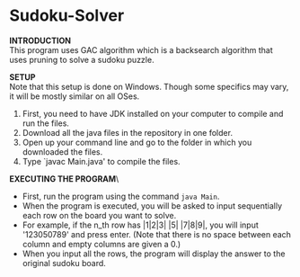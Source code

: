 # Sudoku-Solver
**INTRODUCTION**\
This program uses GAC algorithm which is a backsearch algorithm that uses pruning to solve a sudoku puzzle.

**SETUP**\
Note that this setup is done on Windows. Though some specifics may vary, it will be mostly similar on all OSes.
1. First, you need to have JDK installed on your computer to compile and run the files.
2. Download all the java files in the repository in one folder. 
3. Open up your command line and go to the folder in which you downloaded the files.
4. Type `javac Main.java' to compile the files.

**EXECUTING THE PROGRAM**\
- First, run the program using the command `java Main`.
- When the program is executed, you will be asked to input sequentially each row on the board you want to solve.
- For example, if the n_th row has |1|2|3|  |5|  |7|8|9|, you will input '123050789' and press enter. (Note that there is no space between each column and empty columns are given a 0.)
- When you input all the rows, the program will display the answer to the original sudoku board.



